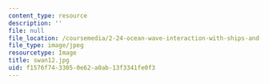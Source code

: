 ```yaml
---
content_type: resource
description: ''
file: null
file_location: /coursemedia/2-24-ocean-wave-interaction-with-ships-and-offshore-energy-systems-13-022-spring-2002/f1576f7433050e62a0ab13f3341fe0f3_swan12.jpg
file_type: image/jpeg
resourcetype: Image
title: swan12.jpg
uid: f1576f74-3305-0e62-a0ab-13f3341fe0f3
---
```

